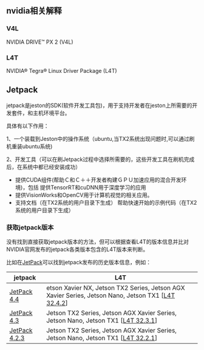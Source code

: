 

## nvidia相关解释

### V4L

NVIDIA DRIVE™ PX 2 (V4L)

### L4T

NVIDIA® Tegra® Linux Driver Package (L4T)



## Jetpack

jetpack是jeston的SDK(软件开发工具包)，用于支持开发者在jeston上所需要的开发套件，和主机环境平台。

具体有以下作用：

1、一个装载到Jeston中的操作系统（ubuntu,当TX2系统出现问题时,可以通过刷机重装ubuntu系统)

2、开发工具（可以在刷Jetpack过程中选择所需要的，这些开发工具在刷机完成后，在系统中都已经安装成功）

- 提供CUDA组件(帮助Ｃ和Ｃ＋＋开发者构建ＧＰＵ加速应用的混合开发环境)，包括
  提供TensorRT和cuDNN用于深度学习的应用
- 提供VisionWorks和OpenCV用于计算机视觉的相关应用。
- 支持文档（在TX2系统的用户目录下生成）
  帮助快速开始的示例代码（在TX2系统的用户目录下生成）

### 获取jetpack版本

没有找到直接获取jetpack版本的方法，但可以根据查看L4T的版本信息并比对NVIDIA官网发布的jetpack各类版本包含的L4T版本来判断。

比如在[JetPack](https://developer.nvidia.com/embedded/jetpack-archive)可以找到jetpack发布的历史版本信息，例如：

| jetpack                                                      | L4T                                                          |
| ------------------------------------------------------------ | ------------------------------------------------------------ |
| [JetPack 4.4](https://developer.nvidia.com/embedded/jetpack) | etson Xavier NX, Jetson TX2 Series, Jetson AGX Xavier Series, Jetson Nano, Jetson TX1 [[L4T 32.4.2](https://developer.nvidia.com/embedded/linux-tegra)] |
| [JetPack 4.3](https://developer.nvidia.com/jetpack-33-archive) | Jetson TX2 Series, Jetson AGX Xavier Series, Jetson Nano, Jetson TX1 [[L4T 32.3.1](https://developer.nvidia.com/l4t-3231-archive)] |
| [JetPack 4.2.3](https://developer.nvidia.com/jetpack-423-archive) | Jetson TX2 Series, Jetson AGX Xavier Series, Jetson Nano, Jetson TX1 [[L4T 32.2.1](https://developer.nvidia.com/embedded/linux-tegra-r3221)] |











